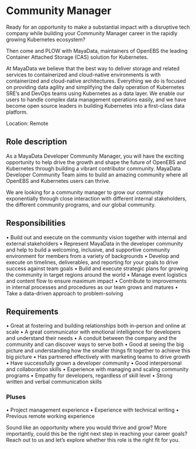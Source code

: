 # Community Manager

Ready for an opportunity to make a substantial impact with a disruptive tech company while building your Community Manager career in the rapidly growing Kubernetes ecosystem?

Then come and PLOW with MayaData, maintainers of OpenEBS the leading Container Attached Storage (CAS) solution for Kubernetes.

At MayaData we believe that the best way to deliver storage and related services to containerized and cloud-native environments is with containerized and 
cloud-native architectures. Everything we do is focused on providing data agility and simplifying the daily operation of Kubernetes SRE’s and DevOps teams using Kubernetes 
as a data layer. We enable our users to handle complex data management operations easily, and we have become open source leaders in building Kubernetes into a first-class data 
platform.

Location: Remote 

## Role description

As a MayaData Developer Community Manager, you will have the exciting opportunity to help drive the growth and shape the future of OpenEBS and Kubernetes through building 
a vibrant contributor community. MayaData Developer Community Team aims to build an amazing community where all OpenEBS and Kubernetes users can thrive.

We are looking for a community manager to grow our community exponentially through close interaction with different internal stakeholders, the different community programs, 
and our global community.

## Responsibilities

• Build out and execute on the community vision together with internal and external stakeholders
• Represent MayaData in the developer community and help to build a welcoming, inclusive, and supportive community environment for members from a variety of backgrounds
• Develop and execute on timelines, deliverables, and reporting for your goals to drive success against team goals
• Build and execute strategic plans for growing the community in target regions around the world
• Manage event logistics and content flow to ensure maximum impact
• Contribute to improvements in internal processes and procedures as our team grows and matures
• Take a data-driven approach to problem-solving

## Requirements

• Great at fostering and building relationships both in-person and online at scale
• A great communicator with emotional intelligence for developers and understand their needs
• A conduit between the company and the community and can discover ways to serve both
• Good at seeing the big picture and understanding how the smaller things fit together to achieve this big picture
• Has partnered effectively with marketing teams to drive growth
• Have successfully grown a developer community
• Good interpersonal and collaboration skills
• Experience with managing and scaling community programs
• Empathy for developers, regardless of skill level
• Strong written and verbal communication skills

### Pluses
• Project management experience
• Experience with technical writing
• Previous remote working experience

Sound like an opportunity where you would thrive and grow? More importantly, could this be the right next step in reaching your career goals? Reach out to us and let’s explore 
whether this role is the right fit for you.
